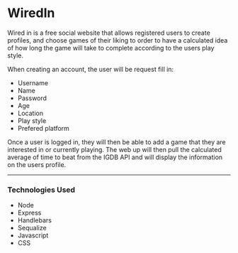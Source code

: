 
# WiredIn

Wired in is a free social website that allows registered users to create profiles, and choose games of their liking to order to have a calculated idea of how long the game will take to complete according to the users play style.

When creating an account, the user will be request fill in:
  * Username
  * Name
  * Password
  * Age 
  * Location
  * Play style 
  * Prefered platform
  
Once a user is logged in, they will then be able to add a game that they are interested in or currently playing. The web up will then pull the calculated average of time to beat from the IGDB API and will display the information on the users profile.



----
### Technologies Used ###

* Node
* Express
* Handlebars
* Sequalize
* Javascript
* CSS


